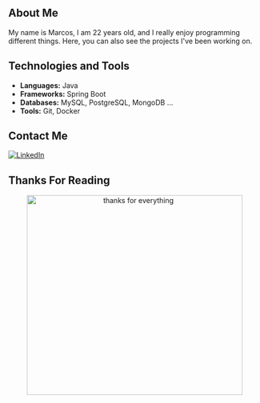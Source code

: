 ## About Me

My name is Marcos, I am 22 years old, and I really enjoy programming different things. Here, you can also see the projects I've been working on.

## Technologies and Tools
- **Languages:** Java
- **Frameworks:** Spring Boot
- **Databases:** MySQL, PostgreSQL, MongoDB ...
- **Tools:** Git, Docker

## Contact Me
[![LinkedIn](https://img.shields.io/badge/linkedin-0a66c2)](https://www.linkedin.com/in/marcos-viniciuscm/)

## Thanks For Reading

<div align="center">
  <img alt="thanks for everything" height="400" width="431" src="https://i.pinimg.com/originals/83/bf/51/83bf515fc1c4610b78e985ad50b30b8f.jpg" />
</div>

